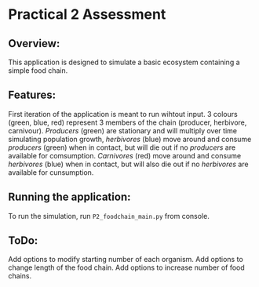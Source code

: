 # Practical 2 Assessment

## Overview:
This application is designed to simulate a basic ecosystem containing a simple food chain. 

## Features:
First iteration of the application is meant to run wihtout input. 3 colours (green, blue, red) represent 
3 members of the chain (producer, herbivore, carnivour). *Producers* (green) are stationary and will multiply 
over time simulating population growth, *herbivores* (blue) move around and consume *producers* (green) when in 
contact, but will die out if no *producers* are available for comsumption. *Carnivores* (red) move around and 
consume *herbivores* (blue) when in contact, but will also die out if no *herbivores* are available for 
cunsumption.

## Running the application:
To run the simulation, run `P2_foodchain_main.py` from console.

## ToDo:
Add options to modify starting number of each organism.
Add options to change length of the food chain.
Add options to increase number of food chains.